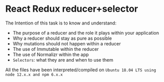 # React Redux reducer+selector
The Intention of this task is to know and understand:

* The purpose of a reducer and the role it plays within your application
* Why a reducer should stay as pure as possible
* Why mutations should not happen within a reducer
* The use of Immutable within the reducer
* The use of Normalizr within the app
* ```Selectors```: what they are and when to use them

All the files have been interpreted/compiled on  ```Ubuntu 18.04 LTS using node 12.x.x and npm 6.x.x```